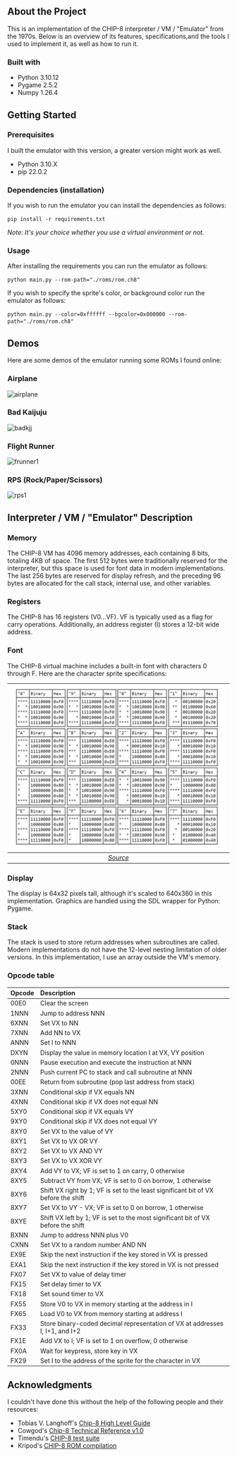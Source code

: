 ## About the Project

This is an implementation of the CHIP-8 interpreter / VM / "Emulator" from the 1970s. Below is an overview of its features, specifications,and the tools I used to implement it, as well as how to run it.

### Built with

- Python 3.10.12
- Pygame 2.5.2
- Numpy 1.26.4

## Getting Started

### Prerequisites

I built the emulator with this version, a greater version might work as well.

- Python 3.10.X
- pip 22.0.2

### Dependencies (installation)

If you wish to run the emulator you can install the dependencies as follows:

```
pip install -r requirements.txt
```

_Note: It's your choice whether you use a virtual environment or not._

### Usage

After installing the requirements you can run the emulator as follows:

```
python main.py --rom-path="./roms/rom.ch8"
```

If you wish to specify the sprite's color, or background color run the emulator as follows:

```
python main.py --color=0xffffff --bgcolor=0x000000 --rom-path="./roms/rom.ch8"
```

## Demos

Here are some demos of the emulator running some ROMs I found online:

### Airplane

![airplane](https://github.com/user-attachments/assets/9ef545b3-58c9-4cf5-8dcc-7783c4c1002e)

### Bad Kaijuju

![badkjj](https://github.com/user-attachments/assets/8d049a1b-bbdb-46ef-b2d6-1673e567221c)

### Flight Runner
![frunner1](https://github.com/user-attachments/assets/4425950c-f1b9-4e2f-9a5b-2d97b5907205)

### RPS (Rock/Paper/Scissors)

![rps1](https://github.com/user-attachments/assets/6ab6d3e3-1e6c-4651-bd04-53c492bd6975)

## Interpreter / VM / "Emulator" Description

### Memory

The CHIP-8 VM has 4096 memory addresses, each containing 8 bits, totaling 4KB of space. The first 512 bytes were traditionally reserved for the interpreter, but this space is used for font data in modern implementations. The last 256 bytes are reserved for display refresh, and the preceding 96 bytes are allocated for the call stack, internal use, and other variables.

### Registers

The CHIP-8 has 16 registers (V0...VF). VF is typically used as a flag for carry operations. Additionally, an address register (I) stores a 12-bit wide address.

### Font

The CHIP-8 virtual machine includes a built-in font with characters 0 through F. Here are the character sprite specifications:

| ![space-1.jpg](demos/font.jpeg) |
|:--:| 
| *[Source](https://www.cs.columbia.edu/~sedwards/classes/2016/4840-spring/designs/Chip8.pdf)* |

### Display

The display is 64x32 pixels tall, although it's scaled to 640x360 in this implementation. Graphics are handled using the SDL wrapper for Python: Pygame.

### Stack

The stack is used to store return addresses when subroutines are called. Modern implementations do not have the 12-level nesting limitation of older versions. In this implementation, I use an array outside the VM's memory.

### Opcode table

| Opcode | Description |
| :--- | :--- |
| 00E0 | Clear the screen |
| 1NNN | Jump to address NNN |
| 6XNN | Set VX to NN |
| 7XNN | Add NN to VX |
| ANNN | Set I to NNN |
| DXYN | Display the value in memory location I at VX, VY position |
| 0NNN | Pause execution and execute the instruction at NNN |
| 2NNN | Push current PC to stack and call subroutine at NNN |
| 00EE | Return from subroutine (pop last address from stack) |
| 3XNN | Conditional skip if VX equals NN |
| 4XNN | Conditional skip if VX does not equal NN |
| 5XY0 | Conditional skip if VX equals VY |
| 9XY0 | Conditional skip if VX does not equal VY |
| 8XY0 | Set VX to the value of VY |
| 8XY1 | Set VX to VX OR VY |
| 8XY2 | Set VX to VX AND VY |
| 8XY3 | Set VX to VX XOR VY |
| 8XY4 | Add VY to VX; VF is set to 1 on carry, 0 otherwise |
| 8XY5 | Subtract VY from VX; VF is set to 0 on borrow, 1 otherwise |
| 8XY6 | Shift VX right by 1; VF is set to the least significant bit of VX before the shift |
| 8XY7 | Set VX to VY - VX; VF is set to 0 on borrow, 1 otherwise |
| 8XYE | Shift VX left by 1; VF is set to the most significant bit of VX before the shift |
| BXNN | Jump to address NNN plus V0 |
| CXNN | Set VX to a random number AND NN |
| EX9E | Skip the next instruction if the key stored in VX is pressed |
| EXA1 | Skip the next instruction if the key stored in VX is not pressed |
| FX07 | Set VX to value of delay timer |
| FX15 | Set delay timer to VX |
| FX18 | Set sound timer to VX |
| FX55 | Store V0 to VX in memory starting at the address in I |
| FX65 | Load V0 to VX from memory starting at address I |
| FX33 | Store binary-coded decimal representation of VX at addresses I, I+1, and I+2 |
| FX1E | Add VX to I; VF is set to 1 on overflow, 0 otherwise |
| FX0A | Wait for keypress, store key in VX |
| FX29 | Set I to the address of the sprite for the character in VX |


## Acknowledgments

I couldn't have done this without the help of the following people and their resources:

- Tobias V. Langhoff's [Chip-8 High Level Guide](https://tobiasvl.github.io/blog/write-a-chip-8-emulator/)
- Cowgod's [Chip-8 Technical Reference v1.0](http://devernay.free.fr/hacks/chip8/C8TECH10.HTM)
- Timendu's [CHIP-8 test suite](https://github.com/Timendus/chip8-test-suite)
- Kripod's [CHIP-8 ROM compilation](https://github.com/kripod/chip8-roms)
